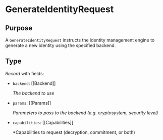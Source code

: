# GenerateIdentityRequest


## Purpose


<!-- --8<-- [start:purpose] -->
A `GenerateIdentityRequest` instructs the identity management engine to generate a new identity using the specified backend.
<!-- --8<-- [end:purpose] -->

## Type


<!-- --8<-- [start:type] -->
<div class="type" markdown>

*Record* with fields:

- `backend`: [[Backend]]

  *The backend to use*

- `params`: [[Params]]

  *Parameters to pass to the backend (e.g. cryptosystem, security level)*

- `capabilities`: [[Capabilities]]

  *Capabilities to request (decryption, commitment, or both)
</div>
<!-- --8<-- [end:type] -->
